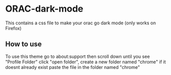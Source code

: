 # ORAC-dark-mode

This contains a css file to make your orac go dark mode (only works on Firefox)

## How to use
To use this theme
go to about:support then scroll down until you see "Profile Folder" 
click "open folder", 
create a new folder named "chrome" if it doesnt already exist
paste the file in the folder named "chrome"

